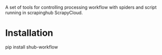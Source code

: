 A set of tools for controlling processing workflow with spiders and script running in scrapinghub ScrapyCloud.

# Installation

pip install shub-workflow
